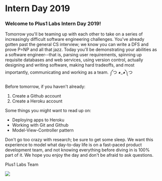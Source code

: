 # Intern Day 2019

### Welcome to Plus1 Labs Intern Day 2019! 

Tomorrow you'll be teaming up with each other to take on a series of increasingly difficult software engineering challenges. You've already gotten past the general CS interview; we know you can write a DFS and prove P=NP and all that jazz. Today you'll be demonstrating your abilities as a software engineer--that is, parsing user requirements, spinning up requisite databases and web services, using version control, actually designing and writing software, making hard tradeoffs, and most importantly, communicating and working as a team. ༼つ ◕_◕༽つ

Before tomorrow, if you haven't already:
1. Create a Github account
2. Create a Heroku account

Some things you might want to read up on:
* Deploying apps to Heroku
* Working with Git and Github
* Model-View-Controller pattern

Don't go too crazy with research; be sure to get some sleep.  We want this experience to model what day-to-day life is on a fast-paced product development team, and not knowing everything before diving in is 100% part of it. We hope you enjoy the day and don't be afraid to ask questions.

Plus1 Labs Team

![](https://i.redd.it/87gosp9dostz.png)
